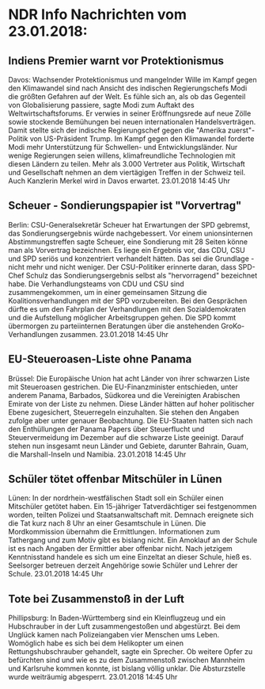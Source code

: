 # NDR Info Nachrichten vom 23.01.2018:


## Indiens Premier warnt vor Protektionismus
Davos: 	 Wachsender Protektionismus und mangelnder Wille im Kampf gegen den Klimawandel sind nach Ansicht des indischen Regierungschefs Modi die größten Gefahren auf der Welt. Es fühle sich an, als ob das Gegenteil von Globalisierung passiere, sagte Modi zum Auftakt des Weltwirtschaftsforums. Er verwies in seiner Eröffnungsrede auf neue Zölle sowie stockende Bemühungen bei neuen internationalen Handelsverträgen. Damit stellte sich der indische Regierungschef gegen die "Amerika zuerst"-Politik von US-Präsident Trump. Im Kampf gegen den Klimawandel forderte Modi mehr Unterstützung für Schwellen- und Entwicklungsländer. Nur wenige Regierungen seien willens, klimafreundliche Technologien mit diesen Ländern zu teilen. Mehr als 3.000 Vertreter aus Politik, Wirtschaft und Gesellschaft nehmen an dem viertägigen Treffen in der Schweiz teil. Auch Kanzlerin Merkel wird in Davos erwartet. 23.01.2018 14:45 Uhr 

## Scheuer - Sondierungspapier ist "Vorvertrag"
Berlin: CSU-Generalsekretär Scheuer hat Erwartungen der SPD gebremst, das Sondierungsergebnis würde nachgebessert. Vor einem unionsinternen Abstimmungstreffen sagte Scheuer, eine Sondierung mit 28 Seiten könne man als Vorvertrag bezeichnen. Es liege ein Ergebnis vor, das CDU, CSU und SPD seriös und konzentriert verhandelt hätten. Das sei die Grundlage - nicht mehr und nicht weniger. Der CSU-Politiker erinnerte daran, dass SPD-Chef Schulz das Sondierungsergebnis selbst als "hervorragend" bezeichnet habe. Die Verhandlungsteams von CDU und CSU sind zusammengekommen, um in einer gemeinsamen Sitzung die Koalitionsverhandlungen mit der SPD vorzubereiten. Bei den Gesprächen dürfte es um den Fahrplan der Verhandlungen mit den Sozialdemokraten und die Aufstellung möglicher Arbeitsgruppen gehen. Die SPD kommt übermorgen zu parteiinternen Beratungen über die anstehenden GroKo-Verhandlungen zusammen. 23.01.2018 14:45 Uhr 

## EU-Steueroasen-Liste ohne Panama
Brüssel: Die Europäische Union hat acht Länder von ihrer schwarzen Liste mit Steueroasen gestrichen. Die EU-Finanzminister entschieden, unter anderem Panama, Barbados, Südkorea und die Vereinigten Arabischen Emirate von der Liste zu nehmen. Diese Länder hätten auf hoher politischer Ebene zugesichert, Steuerregeln einzuhalten. Sie stehen den Angaben zufolge aber unter genauer Beobachtung. Die EU-Staaten hatten sich nach den Enthüllungen der Panama Papers über Steuerflucht und Steuervermeidung im Dezember auf die schwarze Liste geeinigt. Darauf stehen nun insgesamt neun Länder und Gebiete, darunter Bahrain, Guam, die Marshall-Inseln und Namibia. 23.01.2018 14:45 Uhr 

## Schüler tötet offenbar Mitschüler in Lünen
Lünen: In der nordrhein-westfälischen Stadt soll ein Schüler einen Mitschüler getötet haben. Ein 15-jähriger Tatverdächtiger sei festgenommen worden, teilten Polizei und Staatsanwaltschaft mit. Demnach ereignete sich die Tat kurz nach 8 Uhr an einer Gesamtschule in Lünen. Die Mordkommission übernahm die Ermittlungen. Informationen zum Tathergang und zum Motiv gibt es bislang nicht. Ein Amoklauf an der Schule ist es nach Angaben der Ermittler aber offenbar nicht. Nach jetzigem Kenntnisstand handele es sich um eine Einzeltat an dieser Schule, hieß es. Seelsorger betreuen derzeit Angehörige sowie Schüler und Lehrer der Schule. 23.01.2018 14:45 Uhr 

## Tote bei Zusammenstoß in der Luft
Phillipsburg: In Baden-Württemberg sind ein Kleinflugzeug und ein Hubschrauber in der Luft zusammengestoßen und abgestürzt. Bei dem Unglück kamen nach Polizeiangaben vier Menschen ums Leben. Womöglich habe es sich bei dem Helikopter um einen Rettungshubschrauber gehandelt, sagte ein Sprecher. Ob weitere Opfer zu befürchten sind und wie es zu dem Zusammenstoß zwischen Mannheim und Karlsruhe kommen konnte, ist bislang völlig unklar. Die Absturzstelle wurde weiträumig abgesperrt. 23.01.2018 14:45 Uhr 
